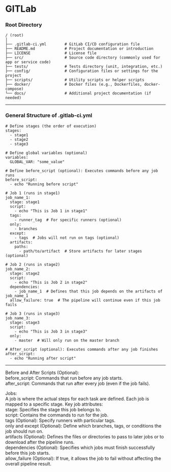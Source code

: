# GITLab

### Root Directory

```
/ (root)
│
├── .gitlab-ci.yml        # GitLab CI/CD configuration file
├── README.md             # Project documentation or introduction
├── LICENSE               # License file
├── src/                  # Source code directory (commonly used for app or service code)
├── tests/                # Tests directory (unit, integration, etc.)
├── config/               # Configuration files or settings for the project
├── scripts/              # Utility scripts or helper scripts
├── docker/               # Docker files (e.g., Dockerfiles, docker-compose)
└── docs/                 # Additional project documentation (if needed)
```

---

### General Structure of .gitlab-ci.yml

```
# Define stages (the order of execution)
stages:
  - stage1
  - stage2
  - stage3

# Define global variables (optional)
variables:
  GLOBAL_VAR: "some_value"

# Define before_script (optional): Executes commands before any job runs
before_script:
  - echo "Running before script"

# Job 1 (runs in stage1)
job_name_1:
  stage: stage1
  script:
    - echo "This is Job 1 in stage1"
  tags:
    - runner_tag  # For specific runners (optional)
  only:
    - branches
  except:
    - tags  # Jobs will not run on tags (optional)
  artifacts:
    paths:
      - path/to/artifact  # Store artifacts for later stages (optional)

# Job 2 (runs in stage2)
job_name_2:
  stage: stage2
  script:
    - echo "This is Job 2 in stage2"
  dependencies:
    - job_name_1  # Defines that this job depends on the artifacts of job_name_1
  allow_failure: true  # The pipeline will continue even if this job fails

# Job 3 (runs in stage3)
job_name_3:
  stage: stage3
  script:
    - echo "This is Job 3 in stage3"
  only:
    - master  # Will only run on the master branch

# After_script (optional): Executes commands after any job finishes
after_script:
  - echo "Running after script"

```
---

Before and After Scripts (Optional):<br/>
before_script: Commands that run before any job starts.<br/>
after_script: Commands that run after every job (even if the job fails).


Jobs:<br/>
A job is where the actual steps for each task are defined. Each job is mapped to a specific stage. Key job attributes:<br/>
stage: Specifies the stage this job belongs to.<br/>
script: Contains the commands to run for the job.<br/>
tags (Optional): Specify runners with particular tags.<br/>
only and except (Optional): Define which branches, tags, or conditions the job should run on.<br/>
artifacts (Optional): Defines the files or directories to pass to later jobs or to download after the pipeline runs.<br/>
dependencies (Optional): Specifies which jobs must finish successfully before this job starts.<br/>
allow_failure (Optional): If true, it allows the job to fail without affecting the overall pipeline result.



